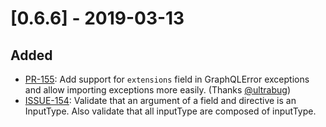 # [0.6.6] - 2019-03-13

## Added

- [PR-155](https://github.com/tartiflette/tartiflette/pull/155): Add support for `extensions` field in GraphQLError exceptions and allow importing exceptions more easily. (Thanks [@ultrabug](https://github.com/ultrabug))
- [ISSUE-154](https://github.com/tartiflette/tartiflette/issues/154): Validate that an argument of a field and directive is an InputType. Also validate that all inputType are composed of inputType.
